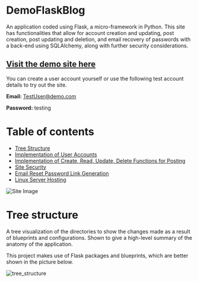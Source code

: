 # DemoFlaskBlog

An application coded using Flask, a micro-framework in Python. This site has functionalities that allow for account creation and updating, post creation, post updating and deletion, and email recovery of passwords with a back-end using SQLAlchemy, along with further security considerations.

## [Visit the demo site here](https://www.demoflaskblog.com/)

You can create a user account yourself or use the following test account details to try out the site.

**Email:** TestUser@demo.com

**Password:** testing

Table of contents
=================

<!--ts-->
   * [Tree Structure](#Tree-structure)
   * [Implementation of User Accounts](#User-Accounts)
   * [Implementation of Create, Read, Update, Delete Functions for Posting](#Posting-Functions)
   * [Site Security](#Security)
   * [Email Reset Password Link Generation](#Email-Reset-Password-Link-Generation)
   * [Linux Server Hosting](#Linux-Server-Hosting)

<!--te-->

![Site Image](https://i.imgur.com/65nwp4m.png)


# Tree structure
A tree visualization of the directories to show the changes made as a result of blueprints and configurations. Shown to give a high-level summary of the anatomy of the application.

This project makes use of Flask packages and blueprints, which are better shown in the picture below.

![tree_structure](https://i.imgur.com/AHIkylM.png)
